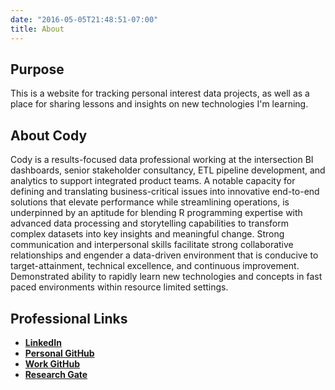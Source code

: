 ```yaml
---
date: "2016-05-05T21:48:51-07:00"
title: About
---
```


## Purpose

This is a website for tracking personal interest data projects, as well as a place for sharing lessons and insights on new technologies I'm learning.  

## About Cody

Cody is a results-focused data professional working at the intersection BI dashboards, senior stakeholder consultancy, ETL pipeline development, and analytics to support integrated product teams. A notable capacity for defining and translating business-critical issues into innovative end-to-end solutions that elevate performance while streamlining operations, is underpinned by an aptitude for blending R programming expertise with advanced data processing and storytelling capabilities to transform complex datasets into key insights and meaningful change. Strong communication and interpersonal skills facilitate strong collaborative relationships and engender a data-driven environment that is conducive to target-attainment, technical excellence, and continuous improvement. Demonstrated ability to rapidly learn new technologies and concepts in fast paced environments within resource limited settings. 

## Professional Links

* [**LinkedIn**](https://www.linkedin.com/in/cody-flagg-12354765/)
* [**Personal GitHub**](https://github.com/catullus)
* [**Work GitHub**](https://github.com/cflagg)
* [**Research Gate**](https://www.researchgate.net/profile/Cody-Flagg)

